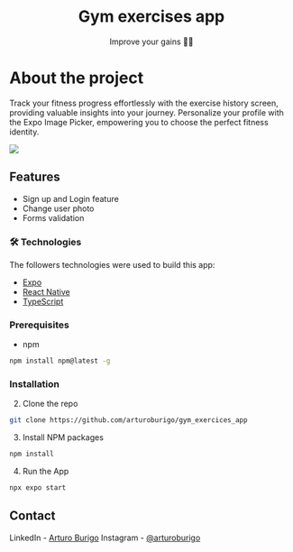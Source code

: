 <h1 align="center">Gym exercises app</h1>

<p align="center">Improve your gains 💪🏻</p>

# About the project 
<p>Track your fitness progress effortlessly with the exercise history screen, providing valuable insights into your journey.
  Personalize your profile with the Expo Image Picker, empowering you to choose the perfect fitness identity. </p>
<img src="https://i.imgur.com/754062c.png" />

<br />

## Features
* Sign up and Login feature
* Change user photo
* Forms validation
 
### 🛠 Technologies

The followers technologies were used to build this app:

- [Expo](https://expo.io/)
- [React Native](https://reactnative.dev/)
- [TypeScript](https://www.typescriptlang.org/)

### Prerequisites

* npm
```sh
npm install npm@latest -g
```

### Installation

2. Clone the repo
```sh
git clone https://github.com/arturoburigo/gym_exercices_app
```
3. Install NPM packages
```sh
npm install
```
4. Run the App
```sh
npx expo start
```

<!-- CONTACT -->
## Contact

LinkedIn - [Arturo Burigo](https://www.linkedin.com/in/arturoburigo/)
Instagram - [@arturoburigo](https://www.instagram.com/arturoburigo/)

